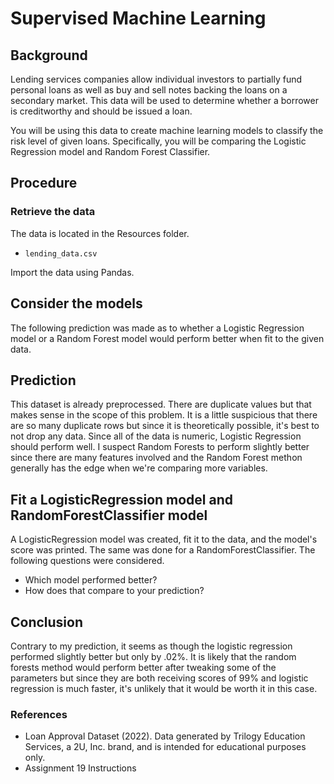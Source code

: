 # Supervised Machine Learning

## Background

Lending services companies allow individual investors to partially fund personal loans as well as buy and sell notes backing the loans on a secondary market. This data will be used to determine whether a borrower is creditworthy and should be issued a loan. 

You will be using this data to create machine learning models to classify the risk level of given loans. Specifically, you will be comparing the Logistic Regression model and Random Forest Classifier.

## Procedure

### Retrieve the data

The data is located in the Resources folder.

* `lending_data.csv`

Import the data using Pandas.

## Consider the models

The following prediction was made as to whether a Logistic Regression model or a Random Forest model would perform better when fit to the given data.

## Prediction

This dataset is already preprocessed. There are duplicate values but that makes sense in the scope of this problem. It is a little suspicious that there are so many duplicate rows but since it is theoretically possible, it's best to not drop any data. Since all of the data is numeric, Logistic Regression should perform well. I suspect Random Forests to perform slightly better since there are many features involved and the Random Forest methon generally has the edge when we're comparing more variables.

## Fit a LogisticRegression model and RandomForestClassifier model

A LogisticRegression model was created, fit it to the data, and the model's score was printed. The same was done for a RandomForestClassifier. The following questions were considered.

* Which model performed better? 
* How does that compare to your prediction?

## Conclusion

Contrary to my prediction, it seems as though the logistic regression performed slightly better but only by .02%. It is likely that the random forests method would perform better after tweaking some of the parameters but since they are both receiving scores of 99% and logistic regression is much faster, it's unlikely that it would be worth it in this case.

### References

* Loan Approval Dataset (2022). Data generated by Trilogy Education Services, a 2U, Inc. brand, and is intended for educational purposes only.
* Assignment 19 Instructions
